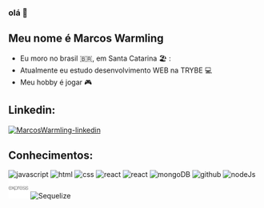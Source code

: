 ###  olá 👋
## Meu nome é Marcos Warmling
- Eu moro no brasil :brazil:, em Santa Catarina 🏖️ :
- Atualmente eu estudo desenvolvimento WEB na TRYBE :computer:
- Meu hobby é jogar 🎮 

## Linkedin:
<a href="https://www.linkedin.com/in/marcos-henrique-warmling/" target="_blank">
<img align="center" alt="MarcosWarmling-linkedin" height="30" width="40" src="https://cdn.jsdelivr.net/npm/simple-icons@3.0.1/icons/linkedin.svg" style="max-width:100%;">
</a>

## Conhecimentos:
<img src="https://cdn.icon-icons.com/icons2/2108/PNG/512/javascript_icon_130900.png" alt="javascript" width="40" height="40" style="max-width:100%;"></img>
<img src="https://cdn.icon-icons.com/icons2/2415/PNG/512/html_original_wordmark_logo_icon_146478.png" alt="html" width="40" height="40" style="max-width:100%;"></img>
<img src="https://cdn.icon-icons.com/icons2/2107/PNG/512/file_type_css_icon_130661.png" alt="css" width="40" height="40" style="max-width:100%;"></img>
<img src="https://cdn.jsdelivr.net/gh/devicons/devicon/icons/react/react-original.svg" alt="react" width="40" height="40" style="max-width:100%;"></img>
<img src="https://cdn.jsdelivr.net/gh/devicons/devicon/icons/mysql/mysql-original-wordmark.svg" alt="react" width="40" height="40" style="max-width:100%;"></img>
<img src="https://infinapps.com/wp-content/uploads/2018/10/mongodb-logo.png" alt="mongoDB" width="40" height="40" style="max-width:100%;"></img>
<img src="https://cdn.icon-icons.com/icons2/936/PNG/512/github-logo_icon-icons.com_73546.png" alt="github" width="40" height="40" style="max-width:100%;"></img>
<img src="https://cdn-icons-png.flaticon.com/512/5968/5968322.png" alt="nodeJs" width="40" height="40" style="max-width:100%;"></img>
<img src="https://raw.githubusercontent.com/devicons/devicon/master/icons/express/express-original-wordmark.svg" alt="expressJs" width="40" height="40" style="max-width:100%;"></img>
<img src="https://symbols.getvecta.com/stencil_95/67_sequelize-icon.54c1e009e5.svg" alt="Sequelize" width="40" height="40" style="max-width:100%;"></img>



